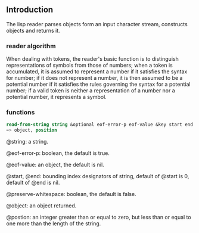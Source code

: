 
## Introduction

The lisp reader parses objects form an input character stream, constructs objects and
returns it.


### reader algorithm

When dealing with tokens, the reader's basic function is to distinguish representations
of symbols from those of numbers; when a token is accumulated, it is assumed to represent
a number if it satisfies the syntax for number; if it does not represent a number, it is
then assumed to be a potential number if it satisfies the rules governing the syntax for
a potential number; if a valid token is neither a representation of a number nor a potential
number, it represents a symbol.
 

### functions

```lisp
read-from-string string &optional eof-error-p eof-value &key start end preserve-whitespace
=> object, position
```

@string:  a string.

@eof-error-p:  boolean, the default is true.

@eof-value:  an object, the default is nil.

@start, @end:  bounding index designators of string, default of @start is 0, default of @end
is nil.

@preserve-whitespace:  boolean, the default is false.

@object:  an object returned.

@postion: an  integer greater than or equal to zero, but less than or equal to one more 
than the length of the string.

 




